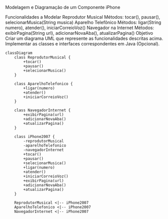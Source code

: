 Modelagem e Diagramação de um Componente iPhone

Funcionalidades a Modelar
Reprodutor Musical
Métodos: tocar(), pausar(), selecionarMusica(String musica)
Aparelho Telefônico
Métodos: ligar(String numero), atender(), iniciarCorreioVoz()
Navegador na Internet
Métodos: exibirPagina(String url), adicionarNovaAba(), atualizarPagina()
Objetivo
Criar um diagrama UML que represente as funcionalidades descritas acima.
Implementar as classes e interfaces correspondentes em Java (Opcional).


```mermaid
classDiagram
    class ReprodutorMusical {
        +tocar()
        +pausar()
        +selecionarMusica()
    }

    class AparelhoTelefonico {
        +ligar(numero)
        +atender()
        +iniciarCorreioVoz()
    }

    class NavegadorInternet {
        +exibirPagina(url)
        +adicionarNovaAba()
        +atualizarPagina()
    }

    class iPhone2007 {
        -reprodutorMusical
        -aparelhoTelefonico
        -navegadorInternet
        +tocar()
        +pausar()
        +selecionarMusica()
        +ligar(numero)
        +atender()
        +iniciarCorreioVoz()
        +exibirPagina(url)
        +adicionarNovaAba()
        +atualizarPagina()
    }

    ReprodutorMusical <|-- iPhone2007
    AparelhoTelefonico <|-- iPhone2007
    NavegadorInternet <|-- iPhone2007
